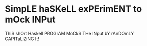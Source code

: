 # SimpLE haSKeLL exPErimENT to mOck INPut

ThiS shOrt Haskell PROGrAM MoCkS THe INput bY rAnDOmLY CAPITaLiZiNG It!